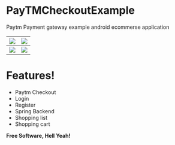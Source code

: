 # PayTMCheckoutExample
Paytm Payment gateway example android ecommerse application

![](https://www.loopwiki.com/wp-content/uploads/2020/11/Login-screen-min.jpg)  |  ![](https://www.loopwiki.com/wp-content/uploads/2020/11/Fashion-Shop-Home-min.jpg)
:-------------------------:|:-------------------------:
![](https://www.loopwiki.com/wp-content/uploads/2020/11/Fashion-Shop-cart-min.jpg)  |  ![](https://www.loopwiki.com/wp-content/uploads/2020/11/Paytm-Payment-screen-min.jpg)
# Features!

  - Paytm Checkout
  - Login
  - Register
  - Spring Backend
  - Shopping list
  - Shopping cart

**Free Software, Hell Yeah!**

